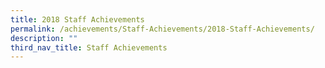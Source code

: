 ```yaml
---
title: 2018 Staff Achievements
permalink: /achievements/Staff-Achievements/2018-Staff-Achievements/
description: ""
third_nav_title: Staff Achievements
---
```

